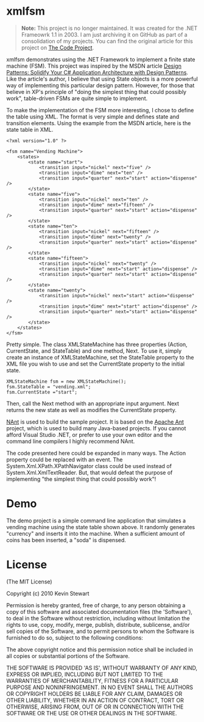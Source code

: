 xmlfsm
======

> **Note:** This project is no longer maintained. It was created for the .NET Frameowrk 1.1 in 2003. I am just archiving it on GitHub as part of a consolidation of my projects. You can find the original article for this project on [The Code Project](http://www.codeproject.com/KB/cs/xmlfsm.aspx).

xmlfsm demonstrates using the .NET Framework to implement a finite state machine (FSM). This project was inspired by the MSDN article [Design Patterns: Solidify Your C# Application Architecture with Design Patterns](http://msdn.microsoft.com/msdnmag/issues/01/07/patterns/patterns.asp). Like the article's author, I believe that using State objects is a more powerful way of implementing this particular design pattern. However, for those that believe in XP's principle of "doing the simplest thing that could possibly work", table-driven FSMs are quite simple to implement.

To make the implementation of the FSM more interesting, I chose to define the table using XML. The format is very simple and defines state and transition elements. Using the example from the MSDN article, here is the state table in XML.

	<?xml version="1.0" ?>

	<fsm name="Vending Machine">
    	<states>
        	<state name="start">
            	<transition input="nickel" next="five" />
            	<transition input="dime" next="ten" />
            	<transition input="quarter" next="start" action="dispense" />
        	</state>
        	<state name="five">
            	<transition input="nickel" next="ten" />
            	<transition input="dime" next="fifteen" />
            	<transition input="quarter" next="start" action="dispense" />
        	</state>
        	<state name="ten">
            	<transition input="nickel" next="fifteen" />
            	<transition input="dime" next="twenty" />
            	<transition input="quarter" next="start" action="dispense" />
        	</state>
        	<state name="fifteen">
            	<transition input="nickel" next="twenty" />
            	<transition input="dime" next="start" action="dispense" />
            	<transition input="quarter" next="start" action="dispense" />
        	</state>
        	<state name="twenty">
            	<transition input="nickel" next="start" action="dispense" />
            	<transition input="dime" next="start" action="dispense" />
            	<transition input="quarter" next="start" action="dispense" />
        	</state>
    	</states>
	</fsm>

Pretty simple. The class XMLStateMachine has three properties (Action, CurrentState, and StateTable) and one method, Next. To use it, simply create an instance of XMLStateMachine, set the StateTable property to the XML file you wish to use and set the CurrentState property to the initial state.

	XMLStateMachine fsm = new XMLStateMachine();
	fsm.StateTable = "vending.xml";
	fsm.CurrentState ="start";

Then, call the Next method with an appropriate input argument. Next returns the new state as well as modifies the CurrentState property.

[NAnt](http://nant.sourceforge.net/) is used to build the sample project. It is based on the [Apache Ant](http://ant.apache.org/) project, which is used to build many Java-based projects. If you cannot afford Visual Studio .NET, or prefer to use your own editor and the command line compilers I highly recommend NAnt.

The code presented here could be expanded in many ways. The Action property could be replaced with an event. The System.Xml.XPath.XPathNavigator class could be used instead of System.Xml.XmlTextReader. But, that would defeat the purpose of implementing "the simplest thing that could possibly work"!

Demo
====

The demo project is a simple command line application that simulates a vending machine using the state table shown above. It randomly generates "currency" and inserts it into the machine. When a sufficient amount of coins has been inserted, a "soda" is dispensed.

License
=======

(The MIT License)

Copyright (c) 2010 Kevin Stewart

Permission is hereby granted, free of charge, to any person obtaining
a copy of this software and associated documentation files (the
'Software'), to deal in the Software without restriction, including
without limitation the rights to use, copy, modify, merge, publish,
distribute, sublicense, and/or sell copies of the Software, and to
permit persons to whom the Software is furnished to do so, subject to
the following conditions:

The above copyright notice and this permission notice shall be
included in all copies or substantial portions of the Software.

THE SOFTWARE IS PROVIDED 'AS IS', WITHOUT WARRANTY OF ANY KIND,
EXPRESS OR IMPLIED, INCLUDING BUT NOT LIMITED TO THE WARRANTIES OF
MERCHANTABILITY, FITNESS FOR A PARTICULAR PURPOSE AND NONINFRINGEMENT.
IN NO EVENT SHALL THE AUTHORS OR COPYRIGHT HOLDERS BE LIABLE FOR ANY
CLAIM, DAMAGES OR OTHER LIABILITY, WHETHER IN AN ACTION OF CONTRACT,
TORT OR OTHERWISE, ARISING FROM, OUT OF OR IN CONNECTION WITH THE
SOFTWARE OR THE USE OR OTHER DEALINGS IN THE SOFTWARE.